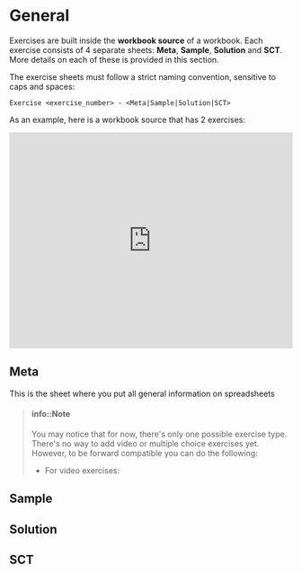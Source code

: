 # General

Exercises are built inside the **workbook source** of a workbook. Each exercise consists of 4
separate sheets: **Meta**, **Sample**, **Solution** and **SCT**. More details on each of these is
provided in this section.

The exercise sheets must follow a strict naming convention, sensitive to caps and spaces:

```
Exercise <exercise_number> - <Meta|Sample|Solution|SCT>
```

As an example, here is a workbook source that has 2 exercises:

<iframe
  src="https://docs.google.com/spreadsheets/d/e/2PACX-1vRi2lqbMZa5jjQgCcSNjyvDWg8v-NYuQ2cj9Vut-0PbUc2an2BIDk-q6R53f6zzAaFquH_MYV-Y2aKp/pubhtml?widget=true&amp;headers=false" 
  style="width:100%;height:385px;border:none"
></iframe>

## Meta
This is the sheet where you put all general information on spreadsheets

> #### info::Note
> You may notice that for now, there's only one possible exercise type. There's no way to add video
> or multiple choice exercises yet. However, to be forward compatible you can do the following:
> - For video exercises:

## Sample


## Solution


## SCT

